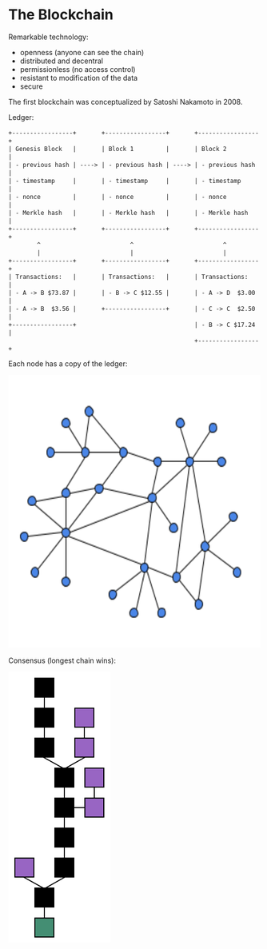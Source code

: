 The Blockchain
==============

Remarkable technology:
  - openness (anyone can see the chain)
  - distributed and decentral
  - permissionless (no access control)
  - resistant to modification of the data
  - secure

The first blockchain was conceptualized by Satoshi Nakamoto in 2008.

Ledger:

    +-----------------+       +-----------------+       +-----------------+
    | Genesis Block   |       | Block 1         |       | Block 2         |
    | - previous hash | ----> | - previous hash | ----> | - previous hash |
    | - timestamp     |       | - timestamp     |       | - timestamp     |
    | - nonce         |       | - nonce         |       | - nonce         |
    | - Merkle hash   |       | - Merkle hash   |       | - Merkle hash   |
    +-----------------+       +-----------------+       +-----------------+
            ^                         ^                         ^
            |                         |                         |
    +-----------------+       +-----------------+       +-----------------+
    | Transactions:   |       | Transactions:   |       | Transactions:   |
    | - A -> B $73.87 |       | - B -> C $12.55 |       | - A -> D  $3.00 |
    | - A -> B  $3.56 |       +-----------------+       | - C -> C  $2.50 |
    +-----------------+                                 | - B -> C $17.24 |
                                                        +-----------------+


Each node has a copy of the ledger:

<img src="./decentralized-network.png" width="608" height="546" />


Consensus (longest chain wins):

<img src="./chain.svg" width="204" height="542" />
